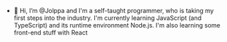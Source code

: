- 👋 Hi, I’m @Jolppa and I'm a self-taught programmer, who is taking my first steps into the industry. I'm currently learning JavaScript (and TypeScript) and its runtime environment Node.js.
    I'm also learning some front-end stuff with React
